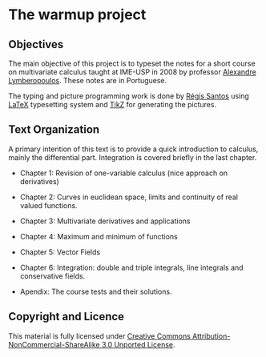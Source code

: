 # The warmup project

## Objectives

The main objective of this project is to typeset the notes for a short
course on multivariate calculus taught at IME-USP in 2008 by professor
[Alexandre Lymberopoulos][0]. These notes are in Portuguese.

The typing and picture programming work is done by [Régis Santos][3]
using [LaTeX][1] typesetting system and [TikZ][2] for generating the
pictures.

## Text Organization

A primary intention of this text is to provide a quick introduction to
calculus, mainly the differential part. Integration is covered briefly
in the last chapter.

* Chapter 1: Revision of one-variable calculus (nice approach on
  derivatives)

* Chapter 2: Curves in euclidean space, limits and
  continuity of real valued functions.

* Chapter 3: Multivariate derivatives and applications

* Chapter 4: Maximum and minimum of functions

* Chapter 5: Vector Fields

* Chapter 6: Integration: double and triple integrals, line integrals
  and conservative fields.

* Apendix: The course tests and their solutions.

## Copyright and Licence

   This material is fully licensed under [Creative Commons
   Attribution-NonCommercial-ShareAlike 3.0 Unported
   License](http://creativecommons.org/licenses/by-nc-sa/3.0/).

[0]: http://www.me.usp.br/~lymber/
[1]: http://www.latex-project.org/
[2]: http://latexbr.blogspot.com/
[3]: http://http://sourceforge.net/projects/pgf/
